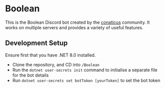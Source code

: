 # Boolean
This is the Boolean Discord bot created by the [conaticus](https://discord.gg/nhdq8Hp33B) community. It works on multiple servers and provides a variety of useful features.

## Development Setup
Ensure first that you have .NET 8.0 installed.

- Clone the repository, and CD into `/Boolean`
- Run the `dotnet user-secrets init` command to initialise a separate file for the bot details
- Run `dotnet user-secrets set botToken [yourToken]` to set the bot token
